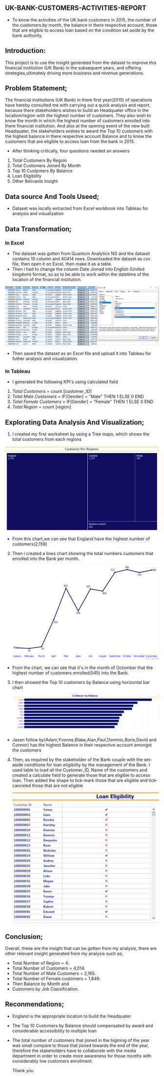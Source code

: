 ## UK-BANK-CUSTOMERS-ACTIVITIES-REPORT
- To know the activities of the UK bank customers in 2015, the number of the customers by month, the balance in there respective account, those that are eligible to access loan based on the condition set aside by the bank authority. 

## Introduction:
This project is to use the insight generated from the dataset to improve this financial institution (UK Bank) in the subsequent years,  and offering strategies,ultimately driving more business and revenue generations.


## Problem Statement;
The financial institutions (UK Bank) in there first year(2015) of operations have hereby consulted me with carrying out a quick analysis and report, because there stakeholders wishes to build an Headquater office in the location/region with the highest number of customers. They also wish to know the month in which the highest number of customers enrolled into there financial institution. And also at the opening event of the new built Headquater, the stakeholders wishes to award the Top 10 customers with the highest balance in there respective account Balance and to know the customers that are eligible to access loan from the bank in 2015.

- After thinking critically, four questions needed an answers
1. Total Customers By Region
2. Total Customers Joined By Month 
3. Top 10 Custpmers By Balance
4. Loan Eligibility
5. Other Relivants Insight

## Data source And Tools Useed;

- Dataset was locally extracted from Excel workbook into Tableau for analysis and visualization

## Data Transformation;
### In Excel

- The dataset was gotten from Quantum Analytics NG and the dataset contains 10 column and 40414 rows.
Downloaded the dataset as csv file, then open it on Excel, then make it as a table.
- Then i had to change the column Date Jioned into English (United kingdom) format, so as to be able to work within the datetime of the location of the financial institution.

![](Date_enrolled2.PNG)

 - Then saved the dataset as an Excel file and upload it into Tableau for futher analysis and visualization.

### In Tableau

- I generated the following KPI's using calculated field
1. _Total Customers_ = count [customer_ID]
2. _Total Male Customers_ = IF[Gender] = "Male" THEN 1 ELSE 0 END
3.  _Total Female Customers_ = IF[Gender] = "Female" THEN 1 ELSE 0 END
4.  _Total Region_ = count [region]

## Explorating Data Analysis And Visualization;
1. I created my first worksheet by using a Tree maps, which shows the total customers from each regions

  ![](Customers_by_region.PNG)

 - From this chart,we can see that England have the highest number of customers(2,159)

2. Then i created a lines chart showing the total numbers customers that enrolled into the Bank per  month.
 
     ![](Customer_by_month.PNG)

 - From the chart, we can see that it's in the month of Octomber that the highest number of customers enrolled(545) into the Bank.

3. I then showed the Top 10 customers by Balance using horizontal bar chart
 
     ![](Top10_customers_by_balance.PNG)

 - Jason follow by(Adam,Yvonne,Blake,Alan,Paul,Dominic,Boris,David and Connor) has the highest Balance in their respective account amongst the customers
    
  4. Then, as required by the stakeholder of the Bank couple with the set-aside conditions for loan eligibility by the management of the Bank. I used table to load all the Customer_ID, Name of the customers and created a calculate field to generate those that are eligible to access loan. Then added the shape to tick-mark those that are eligible and tick-canceled those that are not eligible
 
     ![](Loan_eligibility.PNG)

 ## Conclusion;
 
  Overall, these are the insight that can be gotten from my analysis, there are other relevant insight generated from my analysis such as;
     
  - Total Number of Region = 4.
  - Total Number of Customers = 4,014.
  - Total Number of Male Customers = 2,165.
  - Total Number of Female customers = 1,849.
  - Then Balance by Month and
  - Customers by Job Classification.
     
## Reconmendations;
  - England is the appropriate location to build the Headquater
  - The Top 10 Customers by Balance should compensated by award and considerable accessibility to multiple loan
  - The total number of customers that jioned in the bigining of the year was small compare to those that jioned towards the end of the year, therefore the stakeholders have to collaborate with the media department in order to create more awareness for those months with considerably low customers enrollment.


     Thank you
